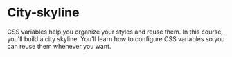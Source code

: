 # City-skyline
CSS variables help you organize your styles and reuse them.  In this course, you'll build a city skyline. You'll learn how to configure CSS variables so you can reuse them whenever you want.
